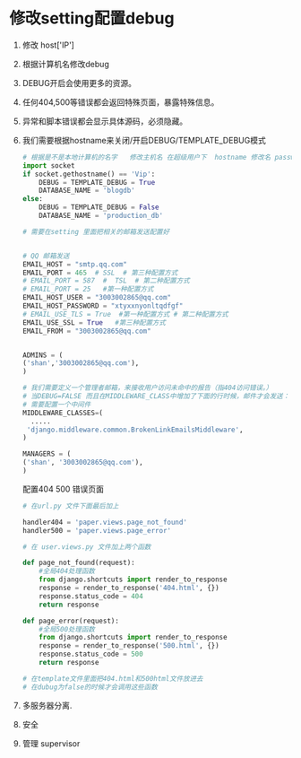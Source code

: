 # 修改setting配置debug

1. 修改 host['IP'] 

2. 根据计算机名修改debug

3. DEBUG开启会使用更多的资源。  

4. 任何404,500等错误都会返回特殊页面，暴露特殊信息。  

5. 异常和脚本错误都会显示具体源码，必须隐藏。 

6. 我们需要根据hostname来关闭/开启DEBUG/TEMPLATE_DEBUG模式

   ```python
   # 根据是不是本地计算机的名字   修改主机名 在超级用户下  hostname 修改名 passwd 修改密码
   import socket
   if socket.gethostname() == 'Vip':
       DEBUG = TEMPLATE_DEBUG = True
       DATABASE_NAME = 'blogdb'
   else:
       DEBUG = TEMPLATE_DEBUG = False
       DATABASE_NAME = 'production_db'
   ```

   

   ```python
   # 需要在setting 里面把相关的邮箱发送配置好 
   
   
   # QQ 邮箱发送
   EMAIL_HOST = "smtp.qq.com"
   EMAIL_PORT = 465  # SSL  # 第三种配置方式
   # EMAIL_PORT = 587  #  TSL  # 第二种配置方式
   # EMAIL_PORT = 25   #第一种配置方式
   EMAIL_HOST_USER = "3003002865@qq.com"
   EMAIL_HOST_PASSWORD = "xtyxxnyonltqdfgf"
   # EMAIL_USE_TLS = True  #第一种配置方式 # 第二种配置方式
   EMAIL_USE_SSL = True   #第三种配置方式
   EMAIL_FROM = "3003002865@qq.com"
   
   
   ADMINS = (
   ('shan','3003002865@qq.com'),
   )
   
   # 我们需要定义一个管理者邮箱，来接收用户访问未命中的报告（指404访问错误。）
   # 当DEBUG=FALSE 而且在MIDDLEWARE_CLASS中增加了下面的行时候，邮件才会发送：
   # 需要配置一个中间件
   MIDDLEWARE_CLASSES=(
     .....
    'django.middleware.common.BrokenLinkEmailsMiddleware',
   )
   
   MANAGERS = (
   ('shan', '3003002865@qq.com'),
   )
   
   
   ```

   配置404 500 错误页面

   ```python
   # 在url.py 文件下面最后加上
   
   handler404 = 'paper.views.page_not_found'
   handler500 = 'paper.views.page_error'
   
   # 在 user.views.py 文件加上两个函数
   
   def page_not_found(request):
       #全局404处理函数
       from django.shortcuts import render_to_response
       response = render_to_response('404.html', {})
       response.status_code = 404
       return response
   
   def page_error(request):
       #全局500处理函数
       from django.shortcuts import render_to_response
       response = render_to_response('500.html', {})
       response.status_code = 500
       return response
   
   # 在template文件里面把404.html和500html文件放进去
   # 在dubug为false的时候才会调用这些函数
   ```

   

7. 多服务器分离.

8. 安全

9. 管理 supervisor